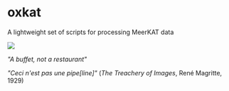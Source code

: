 # oxkat
A lightweight set of scripts for processing MeerKAT data

![](https://imgur.com/Bi1gaia.jpg)

_"A buffet, not a restaurant"_

_"Ceci n'est pas une pipe[line]"_ (_The Treachery of Images_, René Magritte, 1929)
